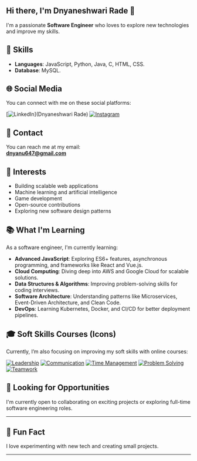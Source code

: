 ## Hi there, I'm Dnyaneshwari Rade 👋

 I'm a passionate **Software Engineer** who loves to explore new technologies and improve my skills.

## 🔧 Skills

- **Languages**: JavaScript, Python, Java, C, HTML, CSS.
- **Database**: MySQL.

## 🌐 Social Media

You can connect with me on these social platforms:

[![LinkedIn](https://upload.wikimedia.org/wikipedia/commons/0/01/LinkedIn_Logo_2023.svg)](Dnyaneshwari Rade)
[![Instagram](https://upload.wikimedia.org/wikipedia/commons/e/e7/Instagram_logo_2022.svg)](https://instagram.com/dnyaneshwari_rade_1922)

## 📧 Contact

You can reach me at my email:  
**[dnyanu647@gmail.com](mailto:your.email@example.com)**

## 🚀 Interests

- Building scalable web applications
- Machine learning and artificial intelligence
- Game development
- Open-source contributions
- Exploring new software design patterns

## 📚 What I'm Learning

As a software engineer, I'm currently learning:

- **Advanced JavaScript**: Exploring ES6+ features, asynchronous programming, and frameworks like React and Vue.js.
- **Cloud Computing**: Diving deep into AWS and Google Cloud for scalable solutions.
- **Data Structures & Algorithms**: Improving problem-solving skills for coding interviews.
- **Software Architecture**: Understanding patterns like Microservices, Event-Driven Architecture, and Clean Code.
- **DevOps**: Learning Kubernetes, Docker, and CI/CD for better deployment pipelines.

## 🎓 Soft Skills Courses (Icons)

Currently, I’m also focusing on improving my soft skills with online courses:

[![Leadership](https://img.icons8.com/ios/50/000000/leader.png)](https://www.udemy.com/course/leadership-101/)
[![Communication](https://img.icons8.com/ios/50/000000/chat.png)](https://www.udemy.com/course/communication-skills/)
[![Time Management](https://img.icons8.com/ios/50/000000/clock.png)](https://www.udemy.com/course/time-management/)
[![Problem Solving](https://img.icons8.com/ios/50/000000/brain.png)](https://www.udemy.com/course/problem-solving/)
[![Teamwork](https://img.icons8.com/ios/50/000000/teamwork.png)](https://www.udemy.com/course/teamwork/)

## 🎯 Looking for Opportunities

I'm currently open to collaborating on exciting projects or exploring full-time software engineering roles. 

---
## 🤖 Fun Fact
I love experimenting with new tech and creating small projects.

---

<p align="center">
</p>
